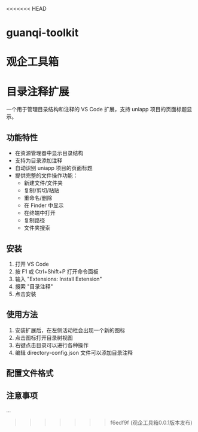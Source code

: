 <<<<<<< HEAD
# guanqi-toolkit
观企工具箱
=======
# 目录注释扩展

一个用于管理目录结构和注释的 VS Code 扩展，支持 uniapp 项目的页面标题显示。

## 功能特性

- 在资源管理器中显示目录结构
- 支持为目录添加注释
- 自动识别 uniapp 项目的页面标题
- 提供完整的文件操作功能：
  - 新建文件/文件夹
  - 复制/剪切/粘贴
  - 重命名/删除
  - 在 Finder 中显示
  - 在终端中打开
  - 复制路径
  - 文件夹搜索

## 安装

1. 打开 VS Code
2. 按 F1 或 Ctrl+Shift+P 打开命令面板
3. 输入 "Extensions: Install Extension"
4. 搜索 "目录注释"
5. 点击安装

## 使用方法

1. 安装扩展后，在左侧活动栏会出现一个新的图标
2. 点击图标打开目录树视图
3. 右键点击目录可以进行各种操作
4. 编辑 directory-config.json 文件可以添加目录注释

## 配置文件格式

## 注意事项

...
>>>>>>> f6edf9f (观企工具箱0.0.1版本发布)
